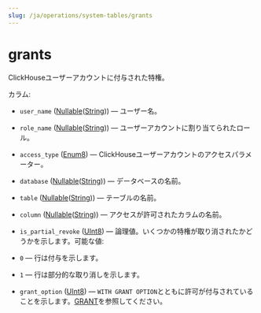 ```yaml
---
slug: /ja/operations/system-tables/grants
---
```

# grants

ClickHouseユーザーアカウントに付与された特権。

カラム:
- `user_name` ([Nullable](../../sql-reference/data-types/nullable.md)([String](../../sql-reference/data-types/string.md))) — ユーザー名。

- `role_name` ([Nullable](../../sql-reference/data-types/nullable.md)([String](../../sql-reference/data-types/string.md))) — ユーザーアカウントに割り当てられたロール。

- `access_type` ([Enum8](../../sql-reference/data-types/enum.md)) — ClickHouseユーザーアカウントのアクセスパラメーター。

- `database` ([Nullable](../../sql-reference/data-types/nullable.md)([String](../../sql-reference/data-types/string.md))) — データベースの名前。

- `table` ([Nullable](../../sql-reference/data-types/nullable.md)([String](../../sql-reference/data-types/string.md))) — テーブルの名前。

- `column` ([Nullable](../../sql-reference/data-types/nullable.md)([String](../../sql-reference/data-types/string.md))) — アクセスが許可されたカラムの名前。

- `is_partial_revoke` ([UInt8](../../sql-reference/data-types/int-uint.md#uint-ranges)) — 論理値。いくつかの特権が取り消されたかどうかを示します。可能な値:
- `0` — 行は付与を示します。
- `1` — 行は部分的な取り消しを示します。

- `grant_option` ([UInt8](../../sql-reference/data-types/int-uint.md#uint-ranges)) — `WITH GRANT OPTION`とともに許可が付与されていることを示します。[GRANT](../../sql-reference/statements/grant.md#granting-privilege-syntax)を参照してください。
